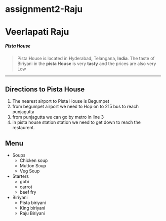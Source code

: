# assignment2-Raju

# Veerlapati Raju

##### Pista House

> Pista House is located in Hyderabad, Telangana, **India**. The taste of Biriyani in the **pista House** is very **tasty** and the prices are also very Low


---
## Directions to Pista House

1. The nearest airport to Pista House is Begumpet 
2. from begumpet airport we need to Hop on to 215 bus to reach punjagutta
3. from punjagutta we can go by metro in line 3
4. in pista house station station we need to get down to reach the restaurent.

## Menu

- Soups
  - Chicken soup
  - Mutton Soup
  - Veg Soup
- Starters
  - gobi 
  - carrot
  - beef fry
- Biriyani
  - Pista biriyani
  - King biriyani
  - Raju Biriyani

